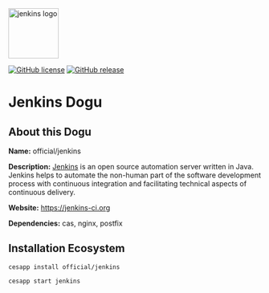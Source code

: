 <img src="https://cloudogu.com/images/dogus/jenkins.png" alt="jenkins logo" height="100px">


[![GitHub license](https://img.shields.io/github/license/cloudogu/jenkins.svg)](https://github.com/cloudogu/jenkins/blob/master/LICENSE)
[![GitHub release](https://img.shields.io/github/release/cloudogu/jenkins.svg)](https://github.com/cloudogu/jenkins/releases)

# Jenkins Dogu

## About this Dogu

**Name:** official/jenkins

**Description:** [Jenkins](https://en.wikipedia.org/wiki/Jenkins_(software)) is an open source automation server written in Java. Jenkins helps to automate the non-human part of the software development process with continuous integration and facilitating technical aspects of continuous delivery.

**Website:** https://jenkins-ci.org

**Dependencies:** cas, nginx, postfix

## Installation Ecosystem
```
cesapp install official/jenkins

cesapp start jenkins
```

